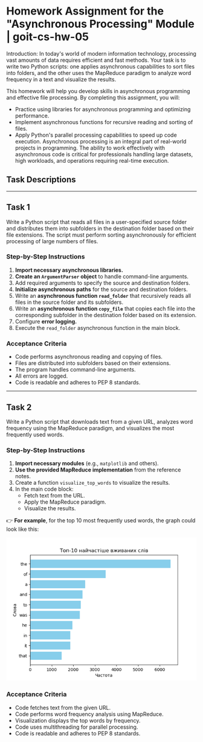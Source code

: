 # Homework Assignment for the "Asynchronous Processing" Module | goit-cs-hw-05

Introduction:
In today's world of modern information technology, processing vast amounts of data requires efficient and fast methods. Your task is to write two Python scripts: one applies asynchronous capabilities to sort files into folders, and the other uses the MapReduce paradigm to analyze word frequency in a text and visualize the results.

This homework will help you develop skills in asynchronous programming and effective file processing. By completing this assignment, you will:

- Practice using libraries for asynchronous programming and optimizing performance.
- Implement asynchronous functions for recursive reading and sorting of files.
- Apply Python's parallel processing capabilities to speed up code execution.
  Asynchronous processing is an integral part of real-world projects in programming. The ability to work effectively with asynchronous code is critical for professionals handling large datasets, high workloads, and operations requiring real-time execution.

## **Task Descriptions**

---

## **Task 1**

Write a Python script that reads all files in a user-specified source folder and distributes them into subfolders in the destination folder based on their file extensions. The script must perform sorting asynchronously for efficient processing of large numbers of files.

### **Step-by-Step Instructions**

1. **Import necessary asynchronous libraries.**
2. **Create an `ArgumentParser` object** to handle command-line arguments.
3. Add required arguments to specify the source and destination folders.
4. **Initialize asynchronous paths** for the source and destination folders.
5. Write an **asynchronous function `read_folder`** that recursively reads all files in the source folder and its subfolders.
6. Write an **asynchronous function `copy_file`** that copies each file into the corresponding subfolder in the destination folder based on its extension.
7. Configure **error logging.**
8. Execute the `read_folder` asynchronous function in the main block.

### **Acceptance Criteria**

- Code performs asynchronous reading and copying of files.
- Files are distributed into subfolders based on their extensions.
- The program handles command-line arguments.
- All errors are logged.
- Code is readable and adheres to PEP 8 standards.

---

## **Task 2**

Write a Python script that downloads text from a given URL, analyzes word frequency using the MapReduce paradigm, and visualizes the most frequently used words.

### **Step-by-Step Instructions**

1. **Import necessary modules** (e.g., `matplotlib` and others).
2. **Use the provided MapReduce implementation** from the reference notes.
3. Create a function `visualize_top_words` to visualize the results.
4. In the main code block:
   - Fetch text from the URL.
   - Apply the MapReduce paradigm.
   - Visualize the results.

👉 **For example**, for the top 10 most frequently used words, the graph could look like this:

![Example Visualization](./assets/task_2_2.png)

### **Acceptance Criteria**

- Code fetches text from the given URL.
- Code performs word frequency analysis using MapReduce.
- Visualization displays the top words by frequency.
- Code uses multithreading for parallel processing.
- Code is readable and adheres to PEP 8 standards.
